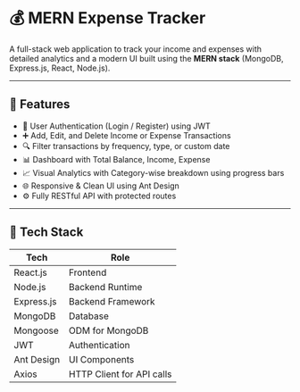 # 💰 MERN Expense Tracker

A full-stack web application to track your income and expenses with detailed analytics and a modern UI built using the **MERN stack** (MongoDB, Express.js, React, Node.js).

---

## 📌 Features

- 🔐 User Authentication (Login / Register) using JWT
- ➕ Add, Edit, and Delete Income or Expense Transactions
- 🔍 Filter transactions by frequency, type, or custom date
- 📊 Dashboard with Total Balance, Income, Expense
- 📈 Visual Analytics with Category-wise breakdown using progress bars
- 🌐 Responsive & Clean UI using Ant Design
- ⚙️ Fully RESTful API with protected routes

---

## 🧰 Tech Stack

| Tech           | Role                         |
|----------------|------------------------------|
| React.js       | Frontend                     |
| Node.js        | Backend Runtime              |
| Express.js     | Backend Framework            |
| MongoDB        | Database                     |
| Mongoose       | ODM for MongoDB              |
| JWT            | Authentication               |
| Ant Design     | UI Components                |
| Axios          | HTTP Client for API calls    |

